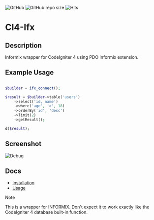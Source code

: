 ![GitHub](https://img.shields.io/github/license/nfaiz/ci4-ifx)
![GitHub repo size](https://img.shields.io/github/repo-size/nfaiz/ci4-ifx?label=size)
![Hits](https://hits.seeyoufarm.com/api/count/incr/badge.svg?url=nfaiz/ci4-ifx)

# CI4-Ifx

## Description
Informix wrapper for CodeIgniter 4 using PDO Informix extension.

## Example Usage
```php

$builder = ifx_connect();

$result = $builder->table('users')
    ->select('id, name')
    ->where('age', '>', 18)
    ->orderBy('id', 'desc')
    ->limit(2)
    ->getResult();

d($result);
```

## Screenshot

<img src="https://user-images.githubusercontent.com/1330109/129663982-da6196c4-92c9-4731-a3e1-005881784efe.png" alt="Debug">

## Docs
* [Installation](docs/INSTALLATION.md)
* [Usage](docs/USAGE.md)


> [!NOTE]
> This is a wrapper for INFORMIX. Don't expect it to work exactly like the CodeIgniter 4 database built-in function.
